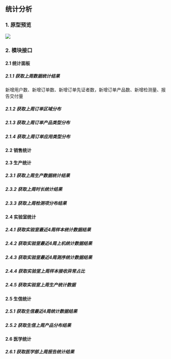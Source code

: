 ## 统计分析

### 1. 原型预览

![](http://easyun.oss-cn-shanghai.aliyuncs.com/aegicare/picture/1620726891434_%E5%BE%AE%E4%BF%A1%E6%88%AA%E5%9B%BE_20210511175405.png)



### 2. 模块接口

#### 2.1 统计面板

##### 2.1.1  获取上周数据统计结果

新增用户数、新增订单数、新增订单先证者数，新增订单产品数、新增检测量、报告交付量

##### 2.1.2 获取上周订单区域分布

##### 2.1.3 获取上周订单产品类型分布

##### 2.1.4 获取上周订单应用类型分布

#### 2.2 销售统计

#### 2.3 生产统计

##### 2.3.1 获取上周生产数据统计结果

##### 2.3.2 获取上周时长统计结果

##### 2.3.3 获取上周检测项分布结果

#### 2.4 实验室统计

##### 2.4.1 获取实验室最近4周样本统计数据结果

##### 2.4.2 获取实验室最近4周上机统计数据结果

##### 2.4.3 获取实验室最近4周测序统计数据结果

##### 2.4.4 获取实验室上周样本接收异常占比

##### 2.4.5 获取实验室上周生产统计数据

#### 2.5 生信统计

##### 2.5.1 获取生信最近4周统计数据结果

##### 2.5.2 获取生信上周产品分布结果

#### 2.6 医学统计

##### 2.6.1 获取医学部上周报告统计结果







